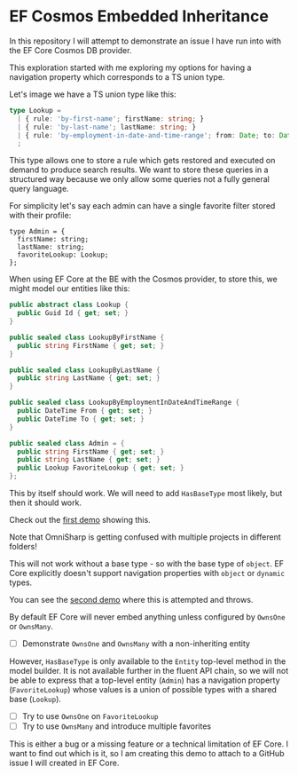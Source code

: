 # EF Cosmos Embedded Inheritance

In this repository I will attempt to demonstrate an issue I have run into with the EF Core Cosmos DB provider.

This exploration started with me exploring my options for having a navigation property which corresponds to a TS union type.

Let's image we have a TS union type like this:

```typescript
type Lookup =
  | { rule: 'by-first-name'; firstName: string; }
  | { rule: 'by-last-name'; lastName: string; }
  | { rule: 'by-employment-in-date-and-time-range'; from: Date; to: Date; }
  ;
```

This type allows one to store a rule which gets restored and executed on demand to produce search results.
We want to store these queries in a structured way because we only allow some queries not a fully general query language.

For simplicity let's say each admin can have a single favorite filter stored with their profile:

```type
type Admin = {
  firstName: string;
  lastName: string;
  favoriteLookup: Lookup;
};
```

When using EF Core at the BE with the Cosmos provider, to store this, we might model our entities like this:

```csharp
public abstract class Lookup {
  public Guid Id { get; set; }
}

public sealed class LookupByFirstName {
  public string FirstName { get; set; }
}

public sealed class LookupByLastName {
  public string LastName { get; set; }
}

public sealed class LookupByEmploymentInDateAndTimeRange {
  public DateTime From { get; set; }
  public DateTime To { get; set; }
}

public sealed class Admin = {
  public string FirstName { get; set; }
  public string LastName { get; set; }
  public Lookup FavoriteLookup { get; set; }
};
```

This by itself should work. We will need to add `HasBaseType` most likely, but then it should work.

Check out the [first demo](demo1) showing this.

Note that OmniSharp is getting confused with multiple projects in different folders!

This will not work without a base type - so with the base type of `object`.
EF Core explicitly doesn't support navigation properties with `object` or `dynamic` types.

You can see the [second demo](demo2) where this is attempted and throws.

By default EF Core will never embed anything unless configured by `OwnsOne` or `OwnsMany`.

- [ ] Demonstrate `OwnsOne` and `OwnsMany` with a non-inheriting entity

However, `HasBaseType` is only available to the `Entity` top-level method in the model builder.
It is not available further in the fluent API chain, so we will not be able to express that a top-level entity
(`Admin`) has a navigation property (`FavoriteLookup`) whose values is a union of possible types with a shared
base (`Lookup`).

- [ ] Try to use `OwnsOne` on `FavoriteLookup`
- [ ] Try to use `OwnsMany` and introduce multiple favorites

This is either a bug or a missing feature or a technical limitation of EF Core.
I want to find out which is it, so I am creating this demo to attach to a GitHub issue I will created in EF Core.
